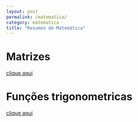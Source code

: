 ```yaml
---
layout: post
permalink: /matematica/
category: matematica
title: "Resumos de Matemática"
---
```


# Matrizes
[clique aqui](/matrizes)

# Funções trigonometricas
[clique aqui](/funcoes-trigonometricas)

